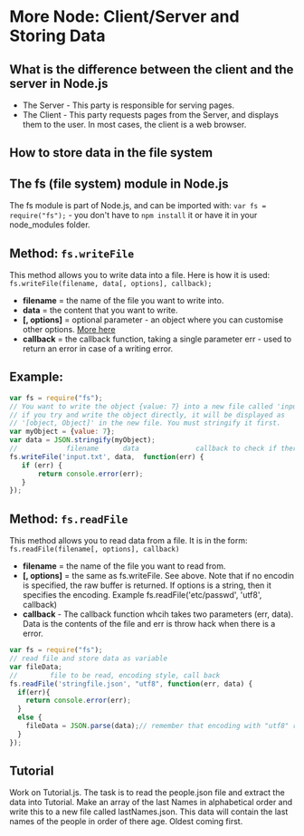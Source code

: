 # More Node: Client/Server and Storing Data

## What is the difference between the client and the server in Node.js
* The Server - This party is responsible for serving pages.
* The Client - This party requests pages from the Server, and displays them to the user. In most cases, the client is a web browser.

## How to store data in the file system

## The fs (file system) module in Node.js
The fs module is part of Node.js, and can be imported with: `var fs = require("fs");` - you don't have to `npm install` it or have it in your node_modules folder.

## Method: `fs.writeFile`
This method allows you to write data into a file. Here is how it is used:
`fs.writeFile(filename, data[, options], callback);`
* **filename** = the name of the file you want to write into.
* **data** = the content that you want to write.
* **[, options]** = optional parameter - an object where you can customise other options. [More here](https://nodejs.org/api/fs.html#fs_fs_writefile_file_data_options_callback)
* **callback** = the callback function, taking a single parameter err - used to return an error in case of a writing error.


## Example:
```javascript
var fs = require("fs");
// You want to write the object {value: 7} into a new file called 'input.txt'. However, 
// if you try and write the object directly, it will be displayed as
// '[object, Object]' in the new file. You must stringify it first.
var myObject = {value: 7};
var data = JSON.stringify(myObject);
//            filename      data              callback to check if there is an error
fs.writeFile('input.txt', data,  function(err) {
   if (err) {
       return console.error(err);
   }
});    
```

## Method: `fs.readFile`
This method allows you to read data from a file. It is in the form:
`fs.readFile(filename[, options], callback)`
* **filename** = the name of the file you want to read from.
* **[, options]** = the same as fs.writeFile. See above. Note that if no encodin is specified, the raw buffer is returned. If options is a string, then it specifies the encoding. Example fs.readFile('etc/passwd', 'utf8', callback)
* **callback** - The callback function whcih takes two parameters (err, data). Data is the contents of the file and err is throw hack when there is a error.  

```javascript
var fs = require("fs");
// read file and store data as variable
var fileData;
//        file to be read, encoding style, call back
fs.readFile('stringfile.json', "utf8", function(err, data) {
  if(err){
    return console.error(err);
  }
  else {
    fileData = JSON.parse(data);// remember that encoding with "utf8" returns the data as a string. Therefore we need to parse it to make it a JavaScript object.
  }
});
```
## Tutorial
Work on Tutorial.js. The task is to read the people.json file and extract the data into Tutorial. Make an array of the last Names in alphabetical order and write this to a new file called lastNames.json. This data will contain the last names of the people in order of there age. Oldest coming first.  
